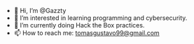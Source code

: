 - 👋 Hi, I’m @Gazzty
- 👀 I’m interested in learning programming and cybersecurity.
- 🌱 I’m currently doing Hack the Box practices.
- 📫 How to reach me: tomasgustavo99@gmail.com

<!---
Gazzty/Gazzty is a ✨ special ✨ repository because its `README.md` (this file) appears on your GitHub profile.
You can click the Preview link to take a look at your changes.
--->
